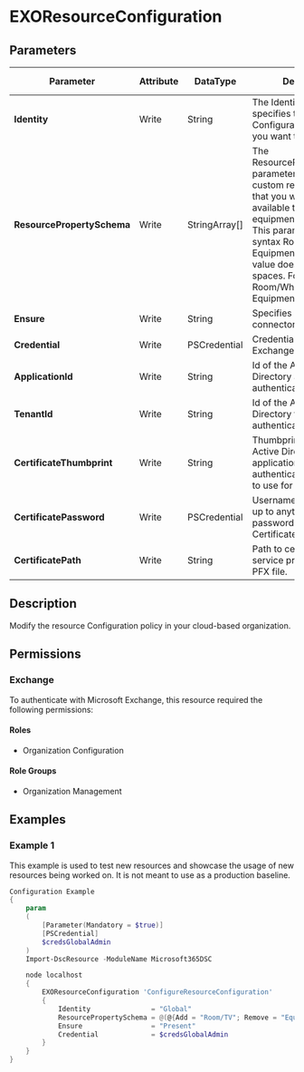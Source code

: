 ﻿# EXOResourceConfiguration

## Parameters

| Parameter | Attribute | DataType | Description | Allowed Values |
| --- | --- | --- | --- | --- |
| **Identity** | Write | String | The Identity parameter specifies the Perimeter Configuration policy that you want to modify. | |
| **ResourcePropertySchema** | Write | StringArray[] | The ResourcePropertySchema parameter specifies the custom resource property that you want to make available to room or equipment mailboxes. This parameter uses the syntax Room/<Text> or Equipment/<Text> where the <Text> value doesn't contain spaces. For example, Room/Whiteboard or Equipment/Van. | |
| **Ensure** | Write | String | Specifies if this Outbound connector should exist. | `Present`, `Absent` |
| **Credential** | Write | PSCredential | Credentials of the Exchange Global Admin | |
| **ApplicationId** | Write | String | Id of the Azure Active Directory application to authenticate with. | |
| **TenantId** | Write | String | Id of the Azure Active Directory tenant used for authentication. | |
| **CertificateThumbprint** | Write | String | Thumbprint of the Azure Active Directory application's authentication certificate to use for authentication. | |
| **CertificatePassword** | Write | PSCredential | Username can be made up to anything but password will be used for CertificatePassword | |
| **CertificatePath** | Write | String | Path to certificate used in service principal usually a PFX file. | |

## Description

Modify the resource Configuration policy in your cloud-based organization.

## Permissions

### Exchange

To authenticate with Microsoft Exchange, this resource required the following permissions:

#### Roles

- Organization Configuration

#### Role Groups

- Organization Management

## Examples

### Example 1

This example is used to test new resources and showcase the usage of new resources being worked on.
It is not meant to use as a production baseline.

```powershell
Configuration Example
{
    param
    (
        [Parameter(Mandatory = $true)]
        [PSCredential]
        $credsGlobalAdmin
    )
    Import-DscResource -ModuleName Microsoft365DSC

    node localhost
    {
        EXOResourceConfiguration 'ConfigureResourceConfiguration'
        {
            Identity               = "Global"
            ResourcePropertySchema = @(@{Add = "Room/TV"; Remove = "Equipment/Laptop"})
            Ensure                 = "Present"
            Credential             = $credsGlobalAdmin
        }
    }
}
```

